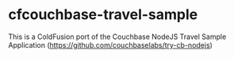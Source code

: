 # cfcouchbase-travel-sample
This is a ColdFusion port of the Couchbase NodeJS Travel Sample Application (https://github.com/couchbaselabs/try-cb-nodejs)
